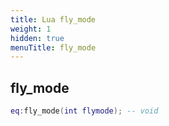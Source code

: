 ```yaml
---
title: Lua fly_mode
weight: 1
hidden: true
menuTitle: fly_mode
---
```

## fly_mode
```lua
eq:fly_mode(int flymode); -- void
```